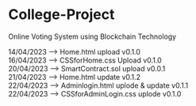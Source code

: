 # College-Project
Online Voting System using Blockchain Technology

14/04/2023 --> Home.html upload v0.1.0 <br>
16/04/2023 --> CSSforHome.css Upload v0.1.0 <br>
20/04/2023 --> SmartContract.sol upload v0.0.1 <br>
21/04/2023 --> Home.html update v0.1.2 <br>
22/04/2023 --> Adminlogin.html uplode & update v0.1.1 <br>
22/04/2023 --> CSSforAdminLogin.css uplode v0.1.0 <br>
